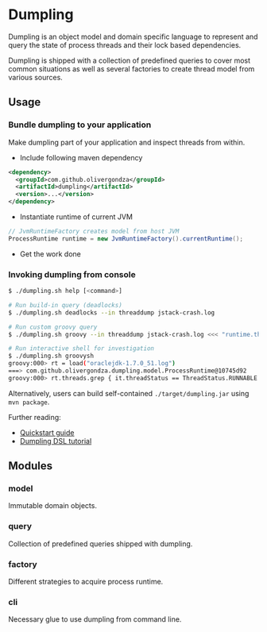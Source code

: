 # Dumpling

Dumpling is an object model and domain specific language to represent and query the state of
process threads and their lock based dependencies.

Dumpling is shipped with a collection of predefined queries to cover most common
situations as well as several factories to create thread model from various sources.

## Usage

### Bundle dumpling to your application

Make dumpling part of your application and inspect threads from within.

- Include following maven dependency
```xml
<dependency>
  <groupId>com.github.olivergondza</groupId>
  <artifactId>dumpling</artifactId>
  <version>...</version>
</dependency>
```

- Instantiate runtime of current JVM
```java
// JvmRuntimeFactory creates model from host JVM
ProcessRuntime runtime = new JvmRuntimeFactory().currentRuntime();
```

- Get the work done

### Invoking dumpling from console

```bash
$ ./dumpling.sh help [<command>]

# Run build-in query (deadlocks)
$ ./dumpling.sh deadlocks --in threaddump jstack-crash.log

# Run custom groovy query
$ ./dumpling.sh groovy --in threaddump jstack-crash.log <<< "runtime.threads.grep { it.threadStatus.waiting }"

# Run interactive shell for investigation
$ ./dumpling.sh groovysh
groovy:000> rt = load("oraclejdk-1.7.0_51.log")
===> com.github.olivergondza.dumpling.model.ProcessRuntime@10745d92
groovy:000> rt.threads.grep { it.threadStatus == ThreadStatus.RUNNABLE }
```

Alternatively, users can build self-contained `./target/dumpling.jar` using `mvn package`.

Further reading:

- [Quickstart guide](DOCS/QUICKSTART.md)
- [Dumpling DSL tutorial](DOCS/INTRO.md)

## Modules

### model

Immutable domain objects. 

### query

Collection of predefined queries shipped with dumpling.

### factory

Different strategies to acquire process runtime.

### cli

Necessary glue to use dumpling from command line.
